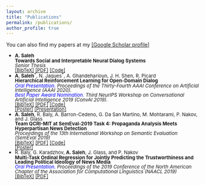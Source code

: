```yaml
---
layout: archive
title: "Publications"
permalink: /publications/
author_profile: true
---
```


<!--
<style>
@media screen and (min-width: 800px) {
  ul {margin-right: 425px;line-height: 1;}
}
</style>
<style>
@media screen and (min-width: 800px){
  ul {width: 500px; line-height: 0.95;}
}
</style>
<ul style="width: 500px; line-height: 0.95;">
-->
<style type="text/css">
@media screen and (min-width: 800px){
  .mystyle {width: 500px; line-height: 0.95}
}

@media screen and (min-width : 320px) and (max-width : 480px){
     .mystyle {}
     }
</style>


You can also find my papers at my <a href="https://scholar.google.com/citations?user=XkEZl0gAAAAJ&hl=en">[Google Scholar profile]</a>




<ul class="mystyle">

<li ><font size="2"> <b>A. Saleh</b></font>
  <br><font size="2"><b>Towards Social and Interpretable Neural Dialog Systems</b></font><br>
<font size="2"><i>Senior Thesis</i>
  </font><br />
  <a href="https://abdulsaleh.github.io/_pages/bibtex/saleh2020social.html"><font size="2">[BibTeX]</font></a>
  <a href="https://abdulsaleh.github.io/files/AbdulSaleh_Social_and_Interpretable_Dialog_Systems.pdf"><font size="2">[PDF]</font></a>
  <a href="https://github.com/AbdulSaleh/dialog-probing"><font size="2">[Code]</font></a>

</li>


  <li ><font size="2"> <b>A. Saleh</b><sup>*</sup>, N. Jaques<sup>*</sup>, A. Ghandeharioun, J. H. Shen, R. Picard</font>
  <br><font size="2"><b>Hierarchical Reinforcement Learning for Open-Domain Dialog</b></font><br>
<font size="2"><i><font color="blue">Oral Presentation.</font> Proceedings of the Thirty-Fourth AAAI Conference on Artificial Intelligence (AAAI 2020).</i>
  </font><br />
  <font size="2"><i><font color="blue">Best Paper Award Nomination.</font> Third NeurIPS Workshop on Conversational Artificial Intelligence 2019 (ConvAI 2019).</i>
    </font><br />
  <a href="https://abdulsaleh.github.io/_pages/bibtex/saleh2019hier.html"><font size="2">[BibTeX]</font></a>
  <a href="https://arxiv.org/pdf/1909.07547.pdf"><font size="2">[PDF]</font></a>
  <a href="https://github.com/natashamjaques/neural_chat/tree/master/HierarchicalRL"><font size="2">[Code]</font></a>

  <br />
  <a href="https://abdulsaleh.github.io/files/HRL_poster.pdf"><font size="2">[Poster]</font></a>
  <a href="https://abdulsaleh.github.io/files/HRL_AAAI_Presentation.pdf"><font size="2">[Presentation]</font></a>
  <!-- <a href="https://HRL talk url"><font size="2">[Talk]</font></a> -->


</li>

<!-- <li ><font size="2"> <b>A. Saleh</b>, S. Casper, T. Deutsch, S. Shieber, Y. Belinkov</font>
  <br><font size="2"><b>Probing Neural Dialog Models for Conversational Understanding</b></font><br>
<font size="2"><i>Work in progress!</i>
  </font><br />
  <a href="https://abdulsaleh.github.io/_pages/bibtex/saleh2019team.html"><font size="2">[BibTeX]</font></a>
  <a href="https://arxiv.org/pdf/1904.03513.pdf"><font size="2">[PDF]</font></a>
  <a href="https://github.com/AbdulSaleh/QCRI-MIT-SemEval2019-Task4"><font size="2">[Code]</font></a>

</li> -->


<li ><font size="2"> <b>A. Saleh</b>, R. Baly, A. Barron-Cedeno, G. Da San Martino, M. Mohtarami, P. Nakov, and J. Glass</font>
  <br><font size="2"><b>Team QCRI-MIT at SemEval-2019 Task 4: Propaganda Analysis Meets Hyperpartisan News Detection</b></font><br>
<font size="2"><i>Proceedings of the 13th International Workshop on Semantic Evaluation (SemEval 2019)</i>
  </font><br />
  <a href="https://abdulsaleh.github.io/_pages/bibtex/saleh2019team.html"><font size="2">[BibTeX]</font></a>
  <a href="https://arxiv.org/pdf/1904.03513.pdf"><font size="2">[PDF]</font></a>
  <a href="https://github.com/AbdulSaleh/QCRI-MIT-SemEval2019-Task4"><font size="2">[Code]</font></a>
  <br />
  <a href="https://abdulsaleh.github.io/files/SemEval_poster.pdf"><font size="2">[Poster]</font></a>

</li>

<li ><font size="2"> R. Baly, G. Karadzhov, <b>A. Saleh</b>, J. Glass, and P. Nakov</font>
  <br><font size="2"><b>Multi-Task Ordinal Regression for Jointly Predicting the Trustworthiness and Leading Political Ideology of News Media</b></font><br>
<font size="2"><i><font color="blue">Oral Presentation.</font> Proceedings of the 2019 Conference of the North American Chapter of the Association for Computational Linguistics (NAACL 2019)</i>
  </font><br />
  <a href="https://abdulsaleh.github.io/_pages/bibtex/baly2019multi.html"><font size="2">[BibTeX]</font></a>
  <a href="https://arxiv.org/pdf/1904.00542.pdf"><font size="2">[PDF]</font></a>
</li>
</ul>
